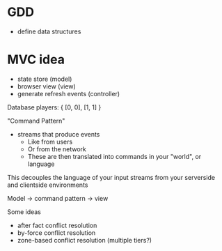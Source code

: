 # GDD

- define data structures

# MVC idea
- state store (model)
- browser view (view)
- generate refresh events (controller)






Database
players: {
  [0, 0],
  [1, 1]
}


"Command Pattern"
- streams that produce events
  - Like from users
  - Or from the network
  - These are then translated into commands in your "world", or language

This decouples the language of your input streams from your serverside and clientside environments


Model -> command pattern -> view


Some ideas
- after fact conflict resolution
- by-force conflict resolution
- zone-based conflict resolution (multiple tiers?)